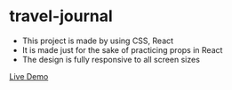 # travel-journal

- This project is made by using CSS, React
- It is made just for the sake of practicing props in React
- The design is fully responsive to all screen sizes

[Live Demo](https://travel-journal-fahad.netlify.app/)
